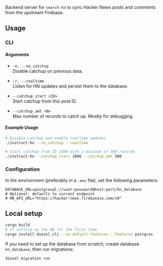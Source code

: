 Backend server for `search-hn` to sync Hacker News posts and comments from the upstream Firebase.

## Usage

### CLI

#### Arguments

- `-n, --no_catchup`  
  Disable catchup on previous data.

- `-r, --realtime`  
  Listen for HN updates and persist them to the database.

- `--catchup_start <ID>`  
  Start catchup from this post ID.

- `--catchup_amt <N>`  
  Max number of records to catch up. Mostly for debugging.

#### Example Usage

```bash
# Disable catchup and enable realtime updates
./instruct-hn --no_catchup --realtime

# Start catchup from ID 1000 with a maximum of 500 records
./instruct-hn --catchup_start 1000 --catchup_amt 500
```

### Configuration

In the environment (preferably in a `.env` file), set the following parameters:

```env
DATABASE_URL=postgresql://user:password@host:port/hn_database
# Optional: defaults to current endpoint
# HN_API_URL="https://hacker-news.firebaseio.com/v0"
```

## Local setup

```bash
cargo build
# If setting up the DB for the first time
cargo install diesel_cli --no-default-features --features postgres
```

If you need to set up the database from scratch, create database `hn_database`, then run migrations:

```bash
diesel migration run
```
